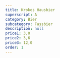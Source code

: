 ```yaml
---
title: Krokos Hausbier
superscript: A
category: Bier
subcategory: Fassbier
description: null
price1: 3,0
price2: 3,6
price3: 12,0
order: 1
---
```

